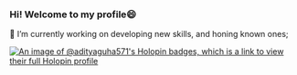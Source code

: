 ### Hi! Welcome to my profile😄
🔭 I’m currently working on developing new skills, and honing known ones;
<!--
**adityaguha571/adityaguha571** is a ✨ _special_ ✨ repository because its `README.md` (this file) appears on your GitHub profile.

Here are some ideas to get you started:

- 🔭 I’m currently working on ...
- 🌱 I’m currently learning ...
- 👯 I’m looking to collaborate on ...
- 🤔 I’m looking for help with ...
- 💬 Ask me about ...
- 📫 How to reach me: ...
- 😄 Pronouns: ...
- ⚡ Fun fact: ...
-->
[![An image of @adityaguha571's Holopin badges, which is a link to view their full Holopin profile](https://holopin.me/adityaguha571)](https://holopin.io/@adityaguha571)
